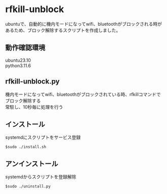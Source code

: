 # rfkill-unblock
ubuntuで、自動的に機内モードになってwifi、bluetoothがブロックされる時があるため、ブロック解除するスクリプトを作成しました。

## 動作確認環境
ubuntu23.10  
python3.11.6

## rfkill-unblock.py
機内モードになってwifi、bluetoothがブロックされている時、rfkillコマンドでブロック解除する  
常駐し、10秒毎に処理を行う

## インストール
systemdにスクリプトをサービス登録  
```
$sudo ./install.sh
```
## アンインストール
systemdからスクリプトを登録解除  
```
$sudo ./uninstall.py
```
